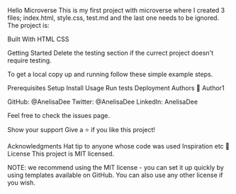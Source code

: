 Hello Microverse
This is my first project with microverse where I created 3 files; index.html, style.css, test.md and the last one needs to be ignored. The project is:

Built With
HTML
CSS

Getting Started
Delete the testing section if the currect project doesn't require testing.

To get a local copy up and running follow these simple example steps.

Prerequisites
Setup
Install
Usage
Run tests
Deployment
Authors
👤 Author1

GitHub: @AnelisaDee
Twitter: @AnelisaDee
LinkedIn: AnelisaDee

Feel free to check the issues page.

Show your support
Give a ⭐️ if you like this project!

Acknowledgments
Hat tip to anyone whose code was used
Inspiration
etc
📝 License
This project is MIT licensed.

NOTE: we recommend using the MIT license - you can set it up quickly by using templates available on GitHub. You can also use any other license if you wish.
